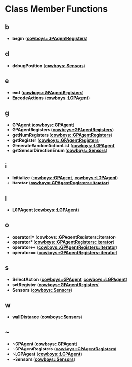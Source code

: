 
# Class Member Functions



## b

* **begin** ([**cowboys::GPAgentRegisters**](classcowboys_1_1_g_p_agent_registers.md))


## d

* **debugPosition** ([**cowboys::Sensors**](classcowboys_1_1_sensors.md))


## e

* **end** ([**cowboys::GPAgentRegisters**](classcowboys_1_1_g_p_agent_registers.md))
* **EncodeActions** ([**cowboys::LGPAgent**](classcowboys_1_1_l_g_p_agent.md))


## g

* **GPAgent** ([**cowboys::GPAgent**](classcowboys_1_1_g_p_agent.md))
* **GPAgentRegisters** ([**cowboys::GPAgentRegisters**](classcowboys_1_1_g_p_agent_registers.md))
* **getNumRegisters** ([**cowboys::GPAgentRegisters**](classcowboys_1_1_g_p_agent_registers.md))
* **getRegister** ([**cowboys::GPAgentRegisters**](classcowboys_1_1_g_p_agent_registers.md))
* **GenerateRandomActionList** ([**cowboys::LGPAgent**](classcowboys_1_1_l_g_p_agent.md))
* **getSensorDirectionEnum** ([**cowboys::Sensors**](classcowboys_1_1_sensors.md))


## i

* **Initialize** ([**cowboys::GPAgent**](classcowboys_1_1_g_p_agent.md), [**cowboys::LGPAgent**](classcowboys_1_1_l_g_p_agent.md))
* **iterator** ([**cowboys::GPAgentRegisters::iterator**](classcowboys_1_1_g_p_agent_registers_1_1iterator.md))


## l

* **LGPAgent** ([**cowboys::LGPAgent**](classcowboys_1_1_l_g_p_agent.md))


## o

* **operator!=** ([**cowboys::GPAgentRegisters::iterator**](classcowboys_1_1_g_p_agent_registers_1_1iterator.md))
* **operator\*** ([**cowboys::GPAgentRegisters::iterator**](classcowboys_1_1_g_p_agent_registers_1_1iterator.md))
* **operator++** ([**cowboys::GPAgentRegisters::iterator**](classcowboys_1_1_g_p_agent_registers_1_1iterator.md))
* **operator==** ([**cowboys::GPAgentRegisters::iterator**](classcowboys_1_1_g_p_agent_registers_1_1iterator.md))


## s

* **SelectAction** ([**cowboys::GPAgent**](classcowboys_1_1_g_p_agent.md), [**cowboys::LGPAgent**](classcowboys_1_1_l_g_p_agent.md))
* **setRegister** ([**cowboys::GPAgentRegisters**](classcowboys_1_1_g_p_agent_registers.md))
* **Sensors** ([**cowboys::Sensors**](classcowboys_1_1_sensors.md))


## w

* **wallDistance** ([**cowboys::Sensors**](classcowboys_1_1_sensors.md))


## ~

* **~GPAgent** ([**cowboys::GPAgent**](classcowboys_1_1_g_p_agent.md))
* **~GPAgentRegisters** ([**cowboys::GPAgentRegisters**](classcowboys_1_1_g_p_agent_registers.md))
* **~LGPAgent** ([**cowboys::LGPAgent**](classcowboys_1_1_l_g_p_agent.md))
* **~Sensors** ([**cowboys::Sensors**](classcowboys_1_1_sensors.md))




